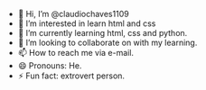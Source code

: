 - 👋 Hi, I’m @claudiochaves1109
- 👀 I’m interested in learn html and css
- 🌱 I’m currently learning html, css and python.
- 💞️ I’m looking to collaborate on with my learning.
- 📫 How to reach me via e-mail.
- 😄 Pronouns: He.
- ⚡ Fun fact: extrovert person.

<!---
claudiochaves1109/claudiochaves1109 is a ✨ special ✨ repository because its `README.md` (this file) appears on your GitHub profile.
You can click the Preview link to take a look at your changes.
--->
